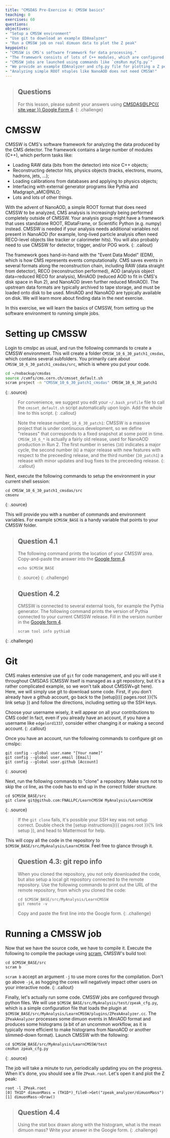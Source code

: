 ```yaml
---
title: "CMSDAS Pre-Exercise 4: CMSSW basics"
teaching: 0
exercises: 60
questions:
objectives:
- "Setup a CMSSW environment"
- "Use git to download an example EDAnalyzer"
- "Run a CMSSW job on real dimuon data to plot the Z peak"
keypoints:
- "CMSSW is CMS's software framework for data processing."
- "The framework consists of lots of C++ modules, which are configured using python."
- "CMSSW jobs are launched using commands like `cmsRun myCfg.py`"
- "We provide an example EDAnalyzer and cfg.py file for plotting a Z peak directly from a MiniAOD file."
- "Analyzing simple ROOT ntuples like NanoAOD does not need CMSSW!"
---
```


> ## Questions
> For this lesson, please submit your answers using [CMSDAS@LPC{{ site.year }} Google Form 4][Set4_form].
{: .challenge}

# CMSSW
CMSSW is CMS's software framework for analyzing the data produced by the CMS detector. 
The framework contains a large number of modules (C++), which perform tasks like:
- Loading RAW data (bits from the detector) into nice C++ objects; 
- Reconstructing detector hits, physics objects (tracks, electrons, muons, hadrons, jets, ...); 
- Loading calibrations from databases and applying to physics objects; 
- Interfacing with external generator programs like Pythia and Madgraph_aMC@NLO; 
- Lots and lots of other things. 

With the advent of NanoAOD, a simple ROOT format that does need CMSSW to be analyzed, CMS analysis is increasingly being performed completely outside of CMSSW. Your analysis group might have a framework that uses standalone ROOT, RDataFrame, or Scientific Python (e.g. numpy) instead. CMSSW is needed if your analysis needs additional variables not present in NanoAOD (for example, long-lived particle analysis often need RECO-level objects like tracker or calorimeter hits). You will also probably need to use CMSSW for detector, trigger, and/or POG work. 
{: .callout}

The framework goes hand-in-hand with the "Event Data Model" (EDM), which is how CMS represents events computationally. 
CMS saves events in several formats along the reconstruction chain, including RAW (data straight from detector), RECO (reconstruction performed), AOD (analysis object data=reduced RECO for analysis), MiniAOD (reduced AOD to fit in CMS's disk space in Run 2), and NanoAOD (even further reduced MiniAOD). 
The upstream data formats are typically archived to tape storage, and must be loaded onto disk to be used. 
MiniAOD and NanoAOD are typically available on disk. 
We will learn more about finding data in the next exercise. 

In this exercise, we will learn the basics of CMSSW, from setting up the software environment to running simple jobs. 

# Setting up CMSSW
Login to cmslpc as usual, and run the following commands to create a CMSSW environment. This will create a folder `CMSSW_10_6_30_patch1_cmsdas`, which contains several subfolders. You primarily care about `CMSSW_10_6_30_patch1_cmsdas/src`, which is where you put your code. 

```bash
cd ~/nobackup/cmsdas
source /cvmfs/cms.cern.ch/cmsset_default.sh
scram project -n "CMSSW_10_6_30_patch1_cmsdas" CMSSW_10_6_30_patch1
```
{: .source}

> For convenience, we suggest you edit your `~/.bash_profile` file to call the `cmsset_default.sh` script automatically upon login. Add the whole line to this script. 
{: .callout}

> Note the release number, `10_6_30_patch1`: CMSSW is a massive project that is under continuous development, so we define "releases" that corresponds to a fixed snapshot at some point in time. `CMSSW_10_6_*` is actually a fairly old release, used for NanoAOD production in Run 2. The first number in series (`10`) indicates a major cycle, the second number (`6`) a major release with new features with respect to the preceeding release, and the third number (`30_patch1`) a release with minor updates and bug fixes to the preceeding release.
{: .callout}

Next, execute the following commands to setup the environment in your current shell session:

```shell
cd CMSSW_10_6_30_patch1_cmsdas/src
cmsenv
```
{: .source}

This will provide you with a number of commands and environment variables. For example `$CMSSW_BASE` is a handy variable that points to your CMSSW folder. 

> ## Question 4.1
> The following command prints the location of your CMSSW area. Copy-and-paste the answer into the [Google form 4][Set4_form]. 
> ```shell
> echo $CMSSW_BASE
> ```
> {: .source}
{: .challenge}

> ## Question 4.2
> CMSSW is connected to several external tools, for example the Pythia generator. The following command prints the version of Pythia connected to your current CMSSW release. Fill in the version number in the [Google form 4][Set4_form].
> ```shell
> scram tool info pythia8
> ```
{: .challenge}


# Git
CMS makes extensive use of `git` for code management, and you will use it throughout CMSDAS (CMSSW itself is managed as a git repository, but it's a rather complicated example, so we won't talk about CMSSW+git here). Here, we will simply use git to download some code. First, if you don't already have a github account, go back to the [setup]({{ pages.root }}{% link setup }) and follow the directions, including setting up the SSH keys. 

Choose your username wisely, it will appear on all your contributions to CMS code! In fact, even if you already have an account, if you have a username like `edgelord1337`, consider either changing it or making a second account.
{: .callout}

Once you have an account, run the following commands to configure git on cmslpc:

```shell
git config --global user.name "[Your name]"
git config --global user.email [Email]
git config --global user.github [Account]
```
{: .source}

Next, run the following commands to "clone" a repository. Make sure not to skip the `cd` line, as the code has to end up in the correct folder structure. 

```shell
cd $CMSSW_BASE/src
git clone git@github.com:FNALLPC/LearnCMSSW MyAnalysis/LearnCMSSW
```
{: .source}

> If the `git clone` fails, it's possible your SSH key was not setup correct. Double check the [setup instructions]({{ pages.root }}{% link setup }), and head to Mattermost for help. 

This will copy all the code in the repository to `$CMSSW_BASE/src/MyAnalysis/LearnCMSSW`. Feel free to glance through it. 

> ## Question 4.3: git repo info
> When you cloned the repository, you not only downloaded the code, but also setup a local git repository connected to the remote repository. Use the following commands to print out the URL of the remote repository, from which you cloned the code:
> ```shell
> cd $CMSSW_BASE/src/MyAnalysis/LearnCMSSW
> git remote -v
> ```
> Copy and paste the first line into the Google form. 
{: .challenge}

# Running a CMSSW job
Now that we have the source code, we have to compile it. Execute the following to compile the package using [scram](https://twiki.cern.ch/twiki/bin/view/CMSPublic/SWGuideScram), CMSSW's build tool:

```shell
cd $CMSSW_BASE/src
scram b
```

`scram b` accept an argument `-j` to use more cores for the compilation. Don't go above `-j4`, as hogging the cores will negatively impact other users on your interactive node. 
{: .callout}

Finally, let's actually run some code. CMSSW jobs are configured through python files. We will use `$CMSSW_BASE/src/MyAnalysis/test/zpeak_cfg.py`, which is a simple configuration file that loads the plugin at `$CMSSW_BASE/src/MyAnalysis/LearnCMSSW/plugins/ZPeakAnalyzer.cc`. The `ZPeakAnalyzer` processes some dimuon events in MiniAOD format and produces some histograms (a bit of an uncommon workflow, as it is typically more efficient to make histograms from NanoAOD or another slimmed-down format). Launch CMSSW with the following:

```shell
cd $CMSSW_BASE/src/MyAnalysis/LearnCMSSW/test
cmsRun zpeak_cfg.py
```
{: .source}

The job will take a minute to run, periodically updating you on the progress. When it's done, you should see a file `ZPeak.root`. Let's open it and plot the Z peak:

```shell
root -l ZPeak.root
[0] TH1D* dimuonMass = (TH1D*)_file0->Get("zpeak_analyzer/dimuonMass")
[1] dimuonMass->Draw()
```

> ## Question 4.4
> Using the stat box drawn along with the histogram, what is the mean dimuon mass? Write your answer in the Google form. 
{: .challenge}

[Set4_form]: https://forms.gle/mSntaw8AAGty2Kmp8